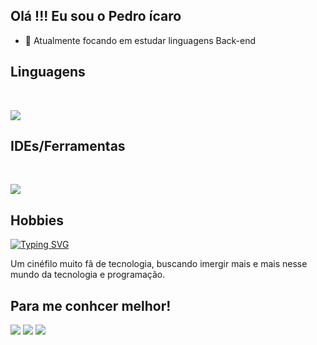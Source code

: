 ## Olá !!! Eu sou o Pedro ícaro

- 🌱 Atualmente focando em estudar linguagens Back-end

## Linguagens

<div style="display: inlineblock"><br>
<p align="left">
  <a href="https://skillicons.dev">
    <img src="https://skillicons.dev/icons?i=java,python" />
  </a>
</p>

## IDEs/Ferramentas

<div style="display: inlineblock"><br>
<p align="left">
  <a href="https://skillicons.dev">
    <img src="https://skillicons.dev/icons?i=vscode,obsidian" />
  </a>
</p>

## Hobbies 

  [![Typing SVG](https://readme-typing-svg.herokuapp.com?font=Firacode&duration=4800&vCenter=true&lines=Your+lips+my+lips)](https://git.io/typing-svg)
 

 Um cinéfilo muito fã de tecnologia, buscando imergir mais e mais nesse mundo da tecnologia e programação.
 ##
 ## Para me conhcer melhor!

 <div>
 <a href="https://www.instagram.com/pedroicarx_/"><img src="https://img.shields.io/badge/-Instagram-%23E4405F?style=for-the-badge&logo=instagram&logoColor=white" target="_blank"></a>
 <a href="josepedroicaro@gmail.com"><img src="https://img.shields.io/badge/-Gmail-%23333?style=for-the-badge&logo=gmail&logoColor=white" target="_blank"></a>
 <a href="https://www.linkedin.com/in/pedro-ícaro-0460a02b6/" target="_blank"><img src="https://img.shields.io/badge/-LinkedIn-%230077B5?style=for-the-badge&logo=linkedin&logoColor=white"></a>
 </div>
